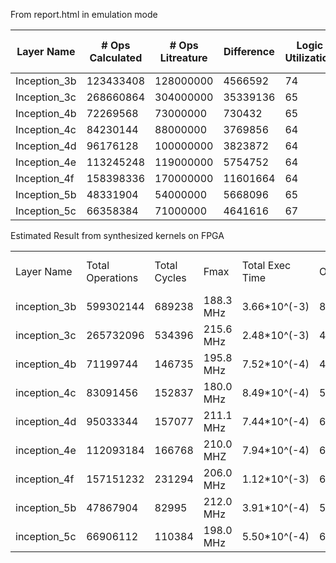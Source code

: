 From report.html in emulation mode

| Layer Name   | # Ops Calculated | # Ops Litreature | Difference  | Logic Utilization | ALUTs | Dedicated Logic Registers | Memory blocks | DSP Blocks |
|--------------|------------------|------------------|-------------|-------------------|-------|---------------------------|---------------|------------|
| Inception_3b | 123433408        | 128000000        | 4566592     | 74                | 39    | 37                        | 42            | 23         |
| Inception_3c | 268660864        | 304000000        | 35339136    | 65                | 34    | 33                        | 37            | 23         |
| Inception_4b | 72269568         | 73000000         | 730432      | 65                | 34    | 33                        | 36            | 23         |
| Inception_4c | 84230144         | 88000000         | 3769856     | 64                | 33    | 32                        | 36            | 23         |
| Inception_4d | 96176128         | 100000000        | 3823872     | 64                | 33    | 32                        | 36            | 23         |
| Inception_4e | 113245248        | 119000000        | 5754752     | 64                | 34    | 32                        | 36            | 23         |
| Inception_4f | 158398336        | 170000000        | 11601664    | 64                | 34    | 32                        | 36            | 23         |
| Inception_5b | 48331904         | 54000000         | 5668096     | 65                | 34    | 33                        | 37            | 23         |
| Inception_5c | 66358384         | 71000000         | 4641616     | 67                | 36    | 34                        | 39            | 23         |




Estimated Result from synthesized kernels on FPGA

|              |                  |              |           |                 |           |                     |          | 
|--------------|------------------|--------------|-----------|-----------------|-----------|---------------------|----------| 
| Layer Name   | Total Operations | Total Cycles | Fmax      | Total Exec Time | Ops/cycle | Global Memory (r/w) | Ops/byte | 
| inception_3b | 599302144        | 689238       | 188.3 MHz | 3.66*10^(-3)    | 869       | 37.91 Mb            | 15       | 
| inception_3c | 265732096        | 534396       | 215.6 MHz | 2.48*10^(-3)    | 497.25    | 11.15 Mb            | 22.72    | 
| inception_4b | 71199744         | 146735       | 195.8 MHz | 7.52*10^(-4)    | 485.22    | 6.65 Mb             | 10.2     | 
| inception_4c | 83091456         | 152837       | 180.0 MHz | 8.49*10^(-4)    | 543       | 5.26 Mb             | 15       | 
| inception_4d | 95033344         | 157077       | 211.1 MHz | 7.44*10^(-4)    | 605       | 5.52 Mb             | 16.4     | 
| inception_4e | 112093184        | 166768       | 210.0 MHZ | 7.94*10^(-4)    | 672.15    | 5.92 Mb             | 18       | 
| inception_4f | 157151232        | 231294       | 206.0 MHz | 1.12*10^(-3)    | 649       | 7.64 Mb             | 19.59    | 
| inception_5b | 47867904         | 82995        | 212.0 MHz | 3.91*10^(-4)    | 576       | 5.97 Mb             | 7.63     | 
| inception_5c | 66906112         | 110384       | 198.0 MHz | 5.50*10^(-4)    | 606       | 10.84 Mb            | 5.81     | 
